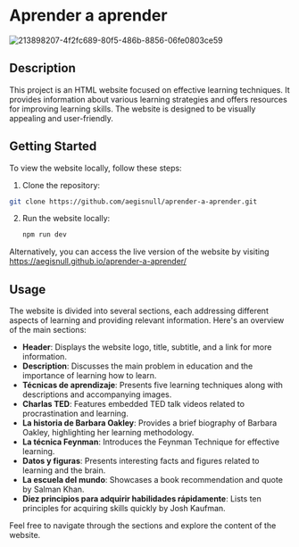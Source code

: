 # Aprender a aprender

![213898207-4f2fc689-80f5-486b-8856-06fe0803ce59](https://github.com/aegisnull/aprender-a-aprender/assets/27663011/c5e9f257-75f0-4b2e-9d53-74df9b206627)


## Description

This project is an HTML website focused on effective learning techniques. It provides information about various learning strategies and offers resources for improving learning skills. The website is designed to be visually appealing and user-friendly.

## Getting Started

To view the website locally, follow these steps:

1. Clone the repository:

```bash
git clone https://github.com/aegisnull/aprender-a-aprender.git
```

2. Run the website locally:

   ```bash
   npm run dev
   ```

Alternatively, you can access the live version of the website by visiting https://aegisnull.github.io/aprender-a-aprender/

## Usage

The website is divided into several sections, each addressing different aspects of learning and providing relevant information. Here's an overview of the main sections:

- **Header**: Displays the website logo, title, subtitle, and a link for more information.
- **Description**: Discusses the main problem in education and the importance of learning how to learn.
- **Técnicas de aprendizaje**: Presents five learning techniques along with descriptions and accompanying images.
- **Charlas TED**: Features embedded TED talk videos related to procrastination and learning.
- **La historia de Barbara Oakley**: Provides a brief biography of Barbara Oakley, highlighting her learning methodology.
- **La técnica Feynman**: Introduces the Feynman Technique for effective learning.
- **Datos y figuras**: Presents interesting facts and figures related to learning and the brain.
- **La escuela del mundo**: Showcases a book recommendation and quote by Salman Khan.
- **Diez principios para adquirir habilidades rápidamente**: Lists ten principles for acquiring skills quickly by Josh Kaufman.

Feel free to navigate through the sections and explore the content of the website.
